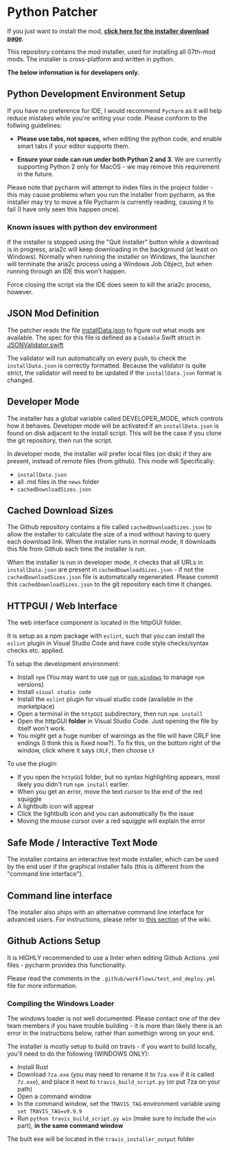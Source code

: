 # Python Patcher

If you just want to install the mod, [**click here for the installer download page**](https://github.com/07th-mod/python-patcher/releases).

This repository contains the mod installer, used for installing all 07th-mod mods. The installer is cross-platform and written in python.

**The below information is for developers only.**

## Python Development Environment Setup

If you have no preference for IDE, I would recommend `Pycharm` as it will help reduce mistakes while you're writing your code. Please conform to the follwing guidelines:

- **Please use tabs, not spaces,** when editing the python code, and enable smart tabs if your editor supports them.

- **Ensure your code can run under both Python 2 and 3**. We are currently supporting Python 2 only for MacOS - we may remove this requirement in the future.

Please note that pycharm will attempt to index files in the project folder - this may cause problems when you run
the installer from pycharm, as the installer may try to move a file Pycharm is currently reading, causing it to
fail (I have only seen this happen once).

### Known issues with python dev environment

If the installer is stopped using the "Quit Installer" button while a download is in progress, aria2c will keep
downloading in the background (at least on Windows). Normally when running the installer on Windows, the launcher
will terminate the aria2c process using a Windows Job Object, but when running through an IDE this won't happen.

Force closing the script via the IDE does seem to kill the aria2c process, however.

## JSON Mod Definition

The patcher reads the file [installData.json](installData.json) to figure out what mods are available.  The spec for this file is defined as a `Codable` Swift struct in [JSONValidator.swift](JSONValidator/Sources/JSONValidator/JSONValidator.swift)

The validator will run automatically on every push, to check the `installData.json` is correctly formatted. Because the validator is quite strict, the validator will need to be updated if the `installData.json` format is changed.

## Developer Mode

The installer has a global variable called DEVELOPER_MODE, which controls how it behaves. Developer mode will be activated if an `installData.json` is found on disk adjacent to the install script. This will be the case if you clone the git repository, then run the script.

In developer mode, the installer will prefer local files (on disk) if they are present, instead of remote files (from github). This mode will Specifically: 

- `installData.json`
- all .md files in the `news` folder
- `cachedDownloadSizes.json`

## Cached Download Sizes

The Github repository contains a file called `cachedDownloadSizes.json` to allow the installer to calculate the size of a mod without having to query each download link. When the installer runs in normal mode, it downloads this file from Github each time the installer is run.

When the installer is run in developer mode, it checks that all URLs in `installData.json` are present in `cachedDownloadSizes.json` - if not the `cachedDownloadSizes.json` file is automatically regenerated. Please commit this `cachedDownloadSizes.json` to the git repository each time it changes.

## HTTPGUI / Web Interface

The web interface component is located in the httpGUI folder.

It is setup as a npm package with `eslint`, such that you can install
the `eslint` plugin in Visual Studio Code and have code
style checks/syntax checks etc. applied.

To setup the development environment:

- Install `npm` (You may want to use [`nvm`](https://github.com/nvm-sh/nvm) or [`nvm-windows`](https://github.com/coreybutler/nvm-windows) to manage `npm` versions)
- Install `visual studio code`
- Install the `eslint` plugin for visual studio code (available in the marketplace)
- Open a terminal in the `httpGUI` subdirectory, then run `npm install`
- Open the httpGUI **folder** in Visual Studio Code. Just opening the file by itself won't work.
- You *might* get a huge number of warnings as the file will have CRLF
  line endings (I think this is fixed now?). To fix this,
  on the bottom right of the window, click where it says `CRLF`, then choose
  `LF`

To use the plugin:

- If you open the `httpGUI` folder, but no syntax highlighting appears, most likely you didn't run `npm install` earlier.
- When you get an error, move the text cursor to the end of the red squiggle
- A lightbulb icon will appear
- Click the lightbulb icon and you can automatically fix the issue
- Moving the mouse cursor over a red squiggle will explain the error

## Safe Mode / Interactive Text Mode

The installer contains an interactive text mode installer, which can be used by the end user if the graphical installer fails (this is different from the "command line interface").

## Command line interface

The installer also ships with an alternative command line interface
for advanced users. For instructions, please refer to [this section](https://07th-mod.com/wiki/Umineko/Umineko-Part-3a-Cross-Platform-Installer/#power-users) of the wiki.

## Github Actions Setup

It is HIGHLY recommended to use a linter when editing Github Actions .yml files - pycharm provides this functionality.

Please read the comments in the `.github/workflows/test_and_deploy.yml` file for more information.

### Compiling the Windows Loader

The windows loader is not well documented. Please contact one of the dev team members if you have trouble building - it is more than likely there is an error in the instructions below, rather than somethign wrong on your end.

The installer is mostly setup to build on travis - if you want to build locally, you'll need to do the following (WINDOWS ONLY):

- Install Rust
- Download `7za.exe` (you may need to rename it to `7za.exe` if it is called `7z.exe`), and place it next to `travis_build_script.py` (or put 7za on your path)
- Open a command window
- In the command window, set the `TRAVIS_TAG` environment variable using `set TRAVIS_TAG=v9.9.9`
- Run `python travis_build_script.py win` (make sure to include the `win` part), **in the same command window**

The built exe will be located in the `travis_installer_output` folder

